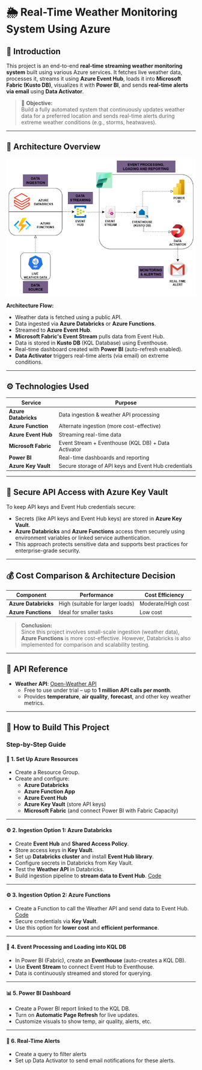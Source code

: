 # 🌦️ Real-Time Weather Monitoring System Using Azure

## 📌 Introduction

This project is an end-to-end **real-time streaming weather monitoring system** built using various Azure services. It fetches live weather data, processes it, streams it using **Azure Event Hub**, loads it into **Microsoft Fabric (Kusto DB)**, visualizes it with **Power BI**, and sends **real-time alerts via email** using **Data Activator**.

> 🔔 **Objective:**  
> Build a fully automated system that continuously updates weather data for a preferred location and sends real-time alerts during extreme weather conditions (e.g., storms, heatwaves).

---

## 🧱 Architecture Overview

![Click here if image doesn't load](DIAGROM.png)
<!-- Replace 'path/to/your_architecture_diagram.png' with the actual image path or GitHub URL -->

**Architecture Flow:**

- Weather data is fetched using a public API.
- Data ingested via **Azure Databricks** or **Azure Functions**.
- Streamed to **Azure Event Hub**.
- **Microsoft Fabric's Event Stream** pulls data from Event Hub.
- Data is stored in **Kusto DB** (KQL Database) using Eventhouse.
- Real-time dashboard created with **Power BI** (auto-refresh enabled).
- **Data Activator** triggers real-time alerts (via email) on extreme conditions.

---

## ⚙️ Technologies Used

| Service              | Purpose                                                |
|----------------------|--------------------------------------------------------|
| **Azure Databricks** | Data ingestion & weather API processing                |
| **Azure Function**   | Alternate ingestion (more cost-effective)              |
| **Azure Event Hub**  | Streaming real-time data                               |
| **Microsoft Fabric** | Event Stream + Eventhouse (KQL DB) + Data Activator    |
| **Power BI**         | Real-time dashboards and reporting                     |
| **Azure Key Vault**  | Secure storage of API keys and Event Hub credentials   |

---

## 🔐 Secure API Access with Azure Key Vault

To keep API keys and Event Hub credentials secure:
- Secrets (like API keys and Event Hub keys) are stored in **Azure Key Vault**.
- **Azure Databricks** and **Azure Functions** access them securely using environment variables or linked service authentication.
- This approach protects sensitive data and supports best practices for enterprise-grade security.

---

## 💰 Cost Comparison & Architecture Decision

| Component          | Performance        | Cost Efficiency     |
|--------------------|--------------------|---------------------|
| **Azure Databricks** | High (suitable for larger loads) | Moderate/High cost |
| **Azure Functions**  | Ideal for smaller tasks | Low cost  |

> **Conclusion:**  
> Since this project involves small-scale ingestion (weather data), **Azure Functions** is more cost-effective. However, Databricks is also implemented for comparison and scalability testing.

---

## 🔗 API Reference

- **Weather API**: [Open-Weather API](https://www.weatherapi.com/)
  - Free to use under trial – up to **1 million API calls per month**.
  - Provides **temperature**, **air quality**, **forecast**, and other key weather metrics.


---

## 🚀 How to Build This Project

### Step-by-Step Guide

#### 🔧 1. Set Up Azure Resources

- Create a Resource Group.
- Create and configure:
  - **Azure Databricks**
  - **Azure Function App**
  - **Azure Event Hub**
  - **Azure Key Vault** (store API keys)
  - **Microsoft Fabric** (and connect Power BI with Fabric Capacity)

---

#### ⚙️ 2. Ingestion Option 1: Azure Databricks

- Create **Event Hub** and **Shared Access Policy**.
- Store access keys in **Key Vault**.
- Set up **Databricks cluster** and install **Event Hub library**.
- Configure secrets in Databricks from Key Vault.
- Test the **Weather API** in Databricks.
- Build ingestion pipeline to **stream data to Event Hub**. [Code](./DATA%20INGESTION_CODES/DATABRICKS_NOTEBOOKS/complete_code_for_getting_the_weather_data.py)

---

#### ⚙️ 3. Ingestion Option 2: Azure Functions

- Create a Function to call the Weather API and send data to Event Hub. [Code](./DATA%20INGESTION_CODES/AZURE_FUNCTION/function_app.py)
- Secure credentials via **Key Vault**.
- Use this option for **lower cost** and **efficient performance**.

---

#### 🔄 4. Event Processing and Loading into KQL DB

- In Power BI (Fabric), create an **Eventhouse** (auto-creates a KQL DB).
- Use **Event Stream** to connect Event Hub to Eventhouse.
- Data is continuously streamed and stored for querying.

---

#### 📊 5. Power BI Dashboard

- Create a Power BI report linked to the KQL DB.
- Turn on **Automatic Page Refresh** for live updates.
- Customize visuals to show temp, air quality, alerts, etc.

---

#### 📣 6. Real-Time Alerts

- Create a query to filter alerts
- Set up Data Activator to send email notifications for these alerts.

